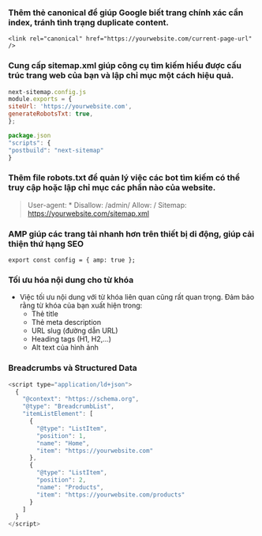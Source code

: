 ### Thêm thẻ canonical để giúp Google biết trang chính xác cần index, tránh tình trạng duplicate content.

`<link rel="canonical" href="https://yourwebsite.com/current-page-url" />`

### Cung cấp sitemap.xml giúp công cụ tìm kiếm hiểu được cấu trúc trang web của bạn và lập chỉ mục một cách hiệu quả.

```javascript
next-sitemap.config.js
module.exports = {
siteUrl: 'https://yourwebsite.com',
generateRobotsTxt: true,
};

package.json
"scripts": {
"postbuild": "next-sitemap"
}
```

### Thêm file robots.txt để quản lý việc các bot tìm kiếm có thể truy cập hoặc lập chỉ mục các phần nào của website.

> User-agent: \*
> Disallow: /admin/
> Allow: /
> Sitemap: https://yourwebsite.com/sitemap.xml

### AMP giúp các trang tải nhanh hơn trên thiết bị di động, giúp cải thiện thứ hạng SEO

`export const config = { amp: true };`

### Tối ưu hóa nội dung cho từ khóa

- Việc tối ưu nội dung với từ khóa liên quan cũng rất quan trọng. Đảm bảo rằng từ khóa của bạn xuất hiện trong:
  - Thẻ title
  - Thẻ meta description
  - URL slug (đường dẫn URL)
  - Heading tags (H1, H2,...)
  - Alt text của hình ảnh

### Breadcrumbs và Structured Data

```javascript
<script type="application/ld+json">
  {
    "@context": "https://schema.org",
    "@type": "BreadcrumbList",
    "itemListElement": [
      {
        "@type": "ListItem",
        "position": 1,
        "name": "Home",
        "item": "https://yourwebsite.com"
      },
      {
        "@type": "ListItem",
        "position": 2,
        "name": "Products",
        "item": "https://yourwebsite.com/products"
      }
    ]
  }
</script>
```

